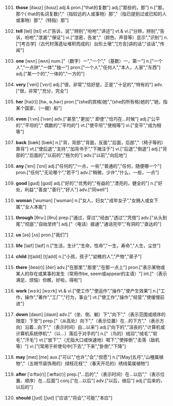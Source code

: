 101. **those**
[ðəʊz]  [ðoʊz]
adj.& pron.["that的复数"]  adj.["那些的，那"]  n.["那，那个( that的名词复数)","（指较远的人或事物）那","（指已提到过或已知的人或事物）那","（特指）那"]  

102. **tell**
[tel]  [tɛl]
vt.["告诉，说","辨别","吩咐","讲述"]  vt.& vi.["分辨，辨别","告诉，吩咐","泄漏","保证"]  vi.["泄密，告发","（颜色、声音等）显示","识别"]  n.["[考古学]（古代村落遗址堆积而成的）台形土墩","[方言]讲的话","谈话","传闻"]  

103. **one**
[wʌn]  [wʌn]
num.["（数字）一","一个","（基数）一，第一"]  n.["一个人","一点钟","一体","独一"]  pron.["一个人","任何人","本人，人家","东西"]  adj.["某一个的","一体的","一方的"]  

104. **very**
[ˈveri]  [ˈvɛri]
adj.["很，非常","恰好是，正是","十足的","特有的"]  adv.["很，非常","充分，完全"]  

105. **her**
[hə(r)]  [hɚ, ɚ,hɚr]
pron.["(she的宾格)她","(she的所有格)她的","她，指某个国家，（一艘）船"]  

106. **even**
[ˈi:vn]  [ˈivən]
adv.["甚至","更加"," 即使","恰巧在…时候"]  adj.["公平的","平坦的"," 偶数的","平均的"]  vt.["使平坦","使相等"]  vi.["变平","成为相等"]  

107. **back**
[bæk]  [bæk]
n.["背，背部","背面，反面","后面，后部","（椅子等的）靠背"]  vt.["使后退","支持","加背书于","下赌注于"]  vi.["后退","倒退"]  adj.["背部的","后面的","以前的","拖欠的"]  adv.["以前","向后地"]  

108. **any**
[ˈeni]  [ˈɛni]
adj.["任何的","一点，一些","普通的","任何，随便哪一个"]  pron.["任何","无论哪个","若干"]  adv.["稍微，少许","什么，一些，一点"]  

109. **good**
[gʊd]  [ɡʊd]
adj.["好的","优秀的","有益的","漂亮的，健全的"]  n.["好处，利益","善良","善行","好人"]  adv.["同well"]  

110. **woman**
[ˈwʊmən]  [ˈwʊmən]
n.["女人，妇女","成年女子","女拥人或女下属","女人本能"]  

111. **through**
[θru:]  [θru]
prep.["通过，穿过","经由","透过","凭借"]  adv.["从头到尾","彻底","自始至终"]  adj.["（电话）接通","通话完毕","有洞的","直达的"]  

112. **us**
[əs]  [ʌs]
pron.["我们"]  

113. **life**
[laɪf]  [laɪf]
n.["生活，生计","生命，性命","一生，寿命","人生，尘世"]  

114. **child**
[tʃaɪld]  [tʃaɪld]
n.["小孩，孩子","幼稚的人","产物","弟子"]  

115. **there**
[ðeə(r)]  [ðer]
adv.["在那里","那里","在那一点上"]  pron.["表示某物或某人的存在或某事的发生（常用作be, seem或appear的主语）"]  int.["（表示满足、烦恼）你瞧，好啦，得啦"]  

116. **work**
[wɜ:k]  [wɜ:rk]
vt.& vi.["使工作","使运作","操作","使产生效果"]  n.["工作，操作","著作","工厂","行为，事业"]  vt.["使工作","操作","经营","使缓慢前进"]  

117. **down**
[daʊn]  [daʊn]
adv.["（坐、倒、躺）下","向下","（表示范围或顺序的限度）下至"]  prep.["（从高处）向下","（表示位置）在…的下方","（表示方向）沿着…向下","（表示时间）自…以来"]  adj.["向下的","沮丧的","计算机或计算机系统停机","（以…）落后于对手的"]  n.["（鸟的）绒羽","绒毛","软毛","汗毛"]  vt.["放下","（尤指大口或快速地）喝下","使摔倒","击落（敌机等）"]  vi.["[常用于祈使句中]下去","下来","卧倒","下降"]  

118. **may**
[meɪ]  [me]
aux.["可以","也许","会","但愿"]  n.["[May]五月","山楂属植物","（五朔节装饰用的）绿枝花枝","（春天开花的）绣线菊属植物"]  

119. **after**
[ˈɑ:ftə(r)]  [ˈæftə(r)]
prep.["…后的","（表示时间）在…以后","（表示位置、顺序）在…后面"]  conj.["在…以后"]  adv.["以后，继后"]  adj.["后来的，以后的"]  

120. **should**
[ʃʊd]  [ʃʊd]
["应该","将会","可能","本应"]  

